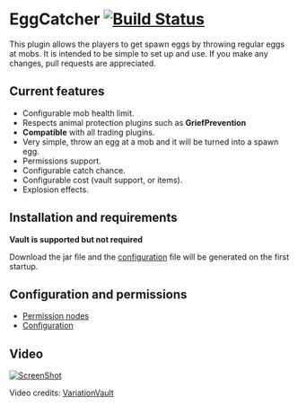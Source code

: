 # EggCatcher [![Build Status](https://travis-ci.org/shansen/EggCatcher.svg?branch=master)](https://travis-ci.org/shansen/EggCatcher)

This plugin allows the players to get spawn eggs by throwing regular eggs at mobs. It is intended to be simple to set up and use. If you make any changes, pull requests are appreciated.

## Current features ##
* Configurable mob health limit.
* Respects animal protection plugins such as **GriefPrevention**
* **Compatible** with all trading plugins.
* Very simple, throw an egg at a mob and it will be turned into a spawn egg.
* Permissions support.
* Configurable catch chance.
* Configurable cost (vault support, or items).
* Explosion effects.

## Installation and requirements ##
**Vault is supported but not required**

Download the jar file and the [configuration](http://dev.bukkit.org/server-mods/eggcatcher/pages/configuration/) file will be generated on the first startup.

## Configuration and permissions ##
* [Permission nodes](http://dev.bukkit.org/server-mods/eggcatcher/pages/permisson-nodes/)
* [Configuration](http://dev.bukkit.org/server-mods/eggcatcher/pages/configuration/)

## Video ##
[![ScreenShot](https://www.dropbox.com/s/uujjrmat555j707/eggcatchervideo.png?raw=1)](http://youtu.be/k1Wcj8Cvmsc)

Video credits: [VariationVault](http://www.youtube.com/user/VariationVault)
